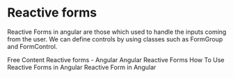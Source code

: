 # Reactive forms

Reactive Forms in angular are those which used to handle the inputs coming from the user. We can define controls by using classes such as FormGroup and FormControl. 

<ResourceGroupTitle>Free Content</ResourceGroupTitle>
<BadgeLink colorScheme='blue' badgeText='Official Documentation' href='https://angular.io/guide/reactive-forms'>Reactive forms - Angular</BadgeLink>
<BadgeLink colorScheme='yellow' badgeText='Read' href='https://www.javatpoint.com/angular-reactive-forms'>Angular Reactive Forms</BadgeLink>
<BadgeLink colorScheme='yellow' badgeText='Read' href='https://www.digitalocean.com/community/tutorials/angular-reactive-forms-introduction'>How To Use Reactive Forms in Angular</BadgeLink>
<BadgeLink badgeText='Watch' href='https://www.youtube.com/watch?v=8k4ctDmVn7w'>Reactive Form in Angular</BadgeLink>
